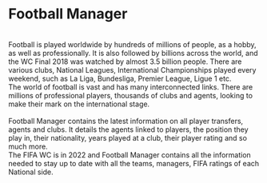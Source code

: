 # Football Manager
<br/>
Football is played worldwide by hundreds of millions of people, as a hobby, as well as professionally.  It is also followed by billions across the world, and the WC Final 2018 was watched by almost 3.5 billion people.
There are various clubs, National Leagues, International Championships played every weekend, such as La Liga, Bundesliga, Premier League, Ligue 1 etc. 
<br/>
The world of football is vast and has many interconnected links. There are millions of professional players, thousands of clubs and agents, looking to make their mark on the international stage.
<br/><br/>
Football Manager contains the latest information on all player transfers, agents and clubs. It details the agents linked to players, the position they play in, their nationality, years played at a club, their player rating and so much more.
<br/>
The FIFA WC is in 2022 and Football Manager contains all the information needed to stay up to date with all the teams, managers, FIFA ratings of each National side.
